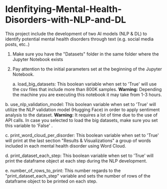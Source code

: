 # Idenfitying-Mental-Health-Disorders-with-NLP-and-DL
This project include the development of two AI models (NLP &amp; DL) to identify potential mental health disorders through text (e.g. social media posts, etc..)

1. Make sure you have the "Datasets" folder in the same folder where the Jupyter Notebook exists
2. Pay attention to the initial parameters set at the beginning of the Jupyter Notebook.

   a. load_big_datasets: This boolean variable when set to 'True' will use the csv files that include more than 800K samples.
      **Warning:** Depending the machine you are executing this notebook it may take from 1-3 hours.


  b. use_nlp_validation_model: This boolean variable when set to 'True' will utilize the NLP validation model (Hugging Face) in order to apply 
                               sentiment analysis to the dataset.
      **Warning:** It requires a lot of time due to the use of API calls. In case you selected to load the big datasets, make sure you set this variable to 'False' .


  c. print_word_cloud_per_disorder: This boolean variable when set to 'True' will print at the last section "Results & Visualizations" a group of words 
                                    included in each mental health disorder using Word Cloud.

  d. print_dataset_each_step: This boolean variable when set to 'True' will print the dataframe object at each step during the NLP development.

  e. number_of_rows_to_print: This number regards to the "print_dataset_each_step" variable and sets the number of rows of the dataframe object to 
                              be printed on each step.
